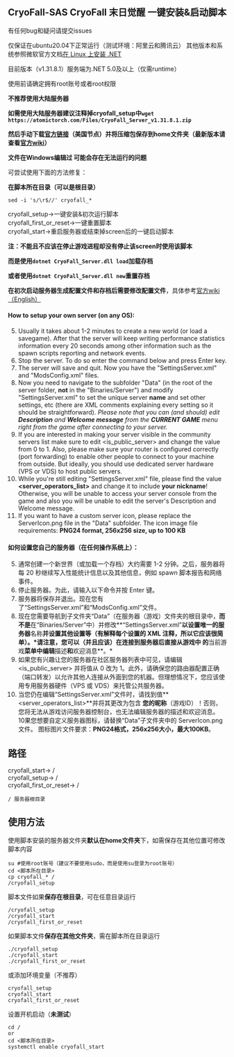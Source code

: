 ## CryoFall-SAS CryoFall 末日觉醒 一键安装&启动脚本

有任何bug和疑问请提交issues

仅保证在ubuntu20.04下正常运行（测试环境：阿里云和腾讯云） 其他版本和系统参照微软官方文档[在 Linux 上安装 .NET](https://docs.microsoft.com/zh-cn/dotnet/core/install/linux)

目前版本（v1.31.8.1）服务端为.NET 5.0及以上（仅需runtime）

使用前请确定拥有root账号或者root权限

**不推荐使用大陆服务器**

**如需使用大陆服务器建议注释掉cryofall_setup中`wget https://atomictorch.com/Files/CryoFall_Server_v1.31.8.1.zip `**

**然后手动下载[官方链接](https://atomictorch.com/Files/CryoFall_Server_v1.31.8.1.zip)（美国节点）并将压缩包保存到home文件夹（最新版本请查看[官方wiki](https://wiki.atomictorch.com/CryoFall/Server/Setup)）**

**文件在Windows编辑过 可能会存在无法运行的问题**

可尝试使用下面的方法修复：

**在脚本所在目录（可以是根目录）**

```
sed -i 's/\r$//' cryofall_*
```
cryofall_setup->一键安装&初次运行脚本<br>
cryofall_first_or_reset->一键重置脚本<br>
cryofall_start->重启服务器或结束掉screen后的一键启动脚本<br>

**注：不能且不应该在停止游戏进程却没有停止该screen时使用该脚本**<br>

**而是使用`dotnet CryoFall_Server.dll load`加载存档**<br>

**或者使用`dotnet CryoFall_Server.dll new`重置存档**<br>

**在初次启动服务器生成配置文件和存档后需要修改配置文件**，具体参考[官方wiki（English）](https://wiki.atomictorch.com/CryoFall/Server/Setup)

#### How to setup your own server (on any OS):

5. Usually it takes about 1-2 minutes to create a new world (or load a savegame). After that the server will keep writing performance statistics information every 20 seconds among other information such as the spawn scripts reporting and network events.
6. Stop the server. To do so enter the command below and press Enter key.
7. The server will save and quit. Now you have the "SettingsServer.xml" and "ModsConfig.xml" files.
8. Now you need to navigate to the subfolder "Data" (in the root of the server folder, **not** in the "Binaries/Server") and modify "SettingsServer.xml" to set the unique server **name** and set other settings, etc (there are XML comments explaining every setting so it should be straightforward). *Please note that you can (and should) edit **Description** and **Welcome message** from the **CURRENT GAME** menu right from the game after connecting to your server.*
9. If you are interested in making your server visible in the community servers list make sure to edit <is_public_server> and change the value from 0 to 1. Also, please make sure your router is configured correctly (port forwarding) to enable other people to connect to your machine from outside. But ideally, you should use dedicated server hardware (VPS or VDS) to host public servers.
10. While you're still editing "SettingsServer.xml" file, please find the value **<server_operators_list>** and change it to include **your nickname**! Otherwise, you will be unable to access your server console from the game and also you will be unable to edit the server's Description and Welcome message.
11. If you want to have a custom server icon, please replace the ServerIcon.png file in the "Data" subfolder.
      The icon image file requirements: **PNG24 format, 256x256 size, up to 100 KB**

#### 如何设置您自己的服务器（在任何操作系统上）：

5. 通常创建一个新世界（或加载一个存档）大约需要 1-2 分钟。之后，服务器将每 20 秒继续写入性能统计信息以及其他信息，例如 spawn 脚本报告和网络事件。
5. 停止服务器。为此，请输入以下命令并按 Enter 键。
6. 服务器将保存并退出。现在您有了“SettingsServer.xml”和“ModsConfig.xml”文件。
7. 现在您需要导航到子文件夹“Data”（在服务器（游戏）文件夹的根目录中，**而不是**在“Binaries/Server”中）并修改**“SettingsServer.xml”**以设置唯一的服务器**名称**并设置其他设置等（有解释每个设置的 XML 注释，所以它应该很简单）。*请注意，您可以（并且应该）在连接到服务器后直接从游戏中 的**当前游戏**菜单中编辑**描述**和**欢迎消息**。*
8. 如果您有兴趣让您的服务器在社区服务器列表中可见，请编辑 <is_public_server> 并将值从 0 改为 1。此外，请确保您的路由器配置正确（端口转发）以允许其他人连接从外面到您的机器。但理想情况下，您应该使用专用服务器硬件（VPS 或 VDS）来托管公共服务器。
12. 当您仍在编辑“SettingsServer.xml”文件时，请找到值**<server_operators_list>**并将其更改为包含 **您的昵称**（游戏ID）！否则，您将无法从游戏访问服务器控制台，也无法编辑服务器的描述和欢迎消息。
      10果您想要自定义服务器图标，请替换“Data”子文件夹中的 ServerIcon.png 文件。
      图标图片文件要求：**PNG24格式，256x256大小，最大100KB**。

## 路径

cryofall_start-> /<br>
cryofall_setup-> /<br>
cryofall_first_or_reset-> /<br>

`/ 服务器根目录`<br>

## 使用方法

使用脚本安装的服务器文件夹**默认在home文件夹**下，如需保存在其他位置可修改脚本内容

```
su #使用root账号（建议不要使用sudo，而是使用su登录为root账号）
cd <脚本所在目录>
cp cryofall_* /
/cryofall_setup
```

脚本文件如果**保存在根目录**，可在任意目录运行

```
/cryofall_setup
/cryofall_start
/cryofall_first_or_reset
```

如果脚本文件**保存在其他文件夹**，需在脚本所在目录运行

```
./cryofall_setup
./cryofall_start
./cryofall_first_or_reset
```

或添加环境变量（不推荐）

```
cryofall_setup
cryofall_start
cryofall_first_or_reset
```

设置开机启动（**未测试**）

```
cd /
or
cd <脚本所在目录>
systemctl enable cryofall_start 
```
